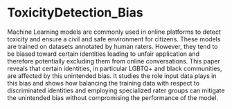 # ToxicityDetection_Bias
Machine Learning models are commonly used in online platforms to detect toxicity and ensure a civil and safe environment for citizens. These models are trained on datasets annotated by human raters. However, they tend to be biased toward certain identities leading to unfair application and therefore potentially excluding them from online conversations. This paper reveals that certain identities, in particular LGBTQ+ and black communities, are affected by this unintended bias. It studies the role input data plays in this bias and shows how balancing the training data with respect to discriminated identities and employing specialized rater groups can mitigate the unintended bias without compromising the performance of the model.
